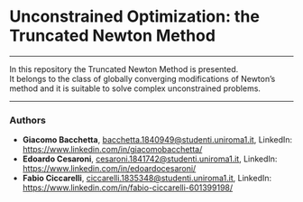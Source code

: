 # Unconstrained Optimization: the Truncated Newton Method
***
In this repository the Truncated Newton Method is presented. \
It belongs to the class of globally converging modifications of Newton’s method and it is suitable to solve complex unconstrained problems.
***
### Authors
-  **Giacomo Bacchetta**, <bacchetta.1840949@studenti.uniroma1.it>, LinkedIn: <https://www.linkedin.com/in/giacomobacchetta/>
-  **Edoardo Cesaroni**, <cesaroni.1841742@studenti.uniroma1.it>, LinkedIn: <https://www.linkedin.com/in/edoardocesaroni/>
-  **Fabio Ciccarelli**, <ciccarelli.1835348@studenti.uniroma1.it>, LinkedIn: <https://www.linkedin.com/in/fabio-ciccarelli-601399198/>
